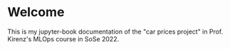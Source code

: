 # Welcome

This is my jupyter-book documentation of the "car prices project" in Prof. Kirenz's MLOps course in SoSe 2022.
